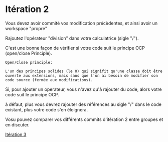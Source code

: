 
# Itération 2

Vous devez avoir commité vos modification précèdentes, et ainsi avoir un workspace "propre"

Rajoutez l'opérateur "division" dans votre calculatrice (sigle "/").

C'est une bonne façon de vérifier si votre code suit le principe OCP (open/close Principle).

```
Open/Close principle: 

L'un des principes solides (le O) qui signifit qu'une classe doit être ouverte aux extensions, mais sans que l'on ai besoin de modifier son code source (fermée aux modifications).
```

Si, pour ajouter un operateur, vous n'avez qu'à rajouter du code, alors votre code suit le principe OCP.

à défaut, plus vous devrez rajouter des références au sigle "/" dans le code existant, plus votre code s'en éloignera.

Vosu pouvez comparer vos différents commits d'itération 2 entre groupes et en discuter.


 <a href="/katas/sabords/iteration03.html">Itération 3</a> <br>
 

